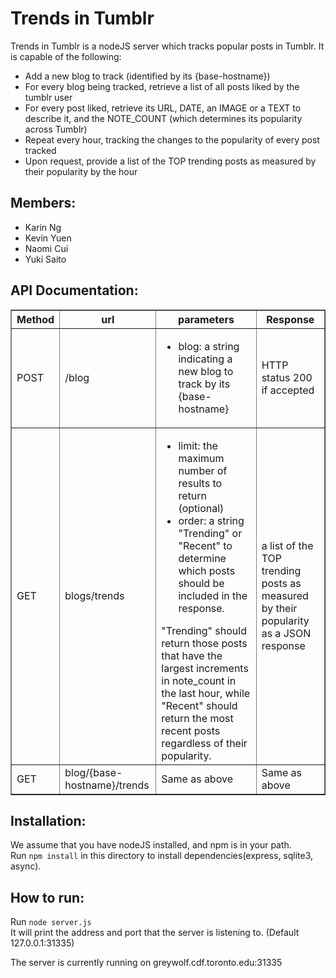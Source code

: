 Trends in Tumblr
===================
Trends in Tumblr is a nodeJS server which tracks popular posts in Tumblr.
It is capable of the following:

* Add a new blog to track (identified by its {base-hostname})
* For every blog being tracked, retrieve a list of all posts liked by the tumblr user
* For every post liked, retrieve its URL, DATE, an IMAGE or a TEXT to describe it, and the NOTE_COUNT (which determines its popularity across Tumblr)
* Repeat every hour, tracking the changes to the popularity of every post tracked
* Upon request, provide a list of the TOP trending posts as measured by their popularity by the hour

Members:
----------
* Karin Ng
* Kevin Yuen
* Naomi Cui
* Yuki Saito

API Documentation:
--------------------
<table border=1>
<tr>
  <th>Method</th><th>url</th><th>parameters</th><th>Response</th>
</tr>
<tr>
  <td>POST</td><td>/blog</td><td><ul><li>blog: a string indicating a new blog to track by its {base-hostname}</li></ul></td><td>HTTP status 200 if accepted</td>
</tr>
<tr>
  <td>GET</td><td>blogs/trends</td><td>
  <ul>
  <li>limit: the maximum number of results to return (optional)</li>
  <li>order: a string "Trending" or "Recent" to determine which posts should be included in the response.</li>
  </ul>
  "Trending" should return those posts that have the largest increments in note_count in the last hour, 
  while "Recent" should return the most recent posts regardless of their popularity.
  </td><td>a list of the TOP trending posts as measured by their popularity as a JSON response</td>
</tr>
<tr>
  <td>GET</td><td>blog/{base-hostname}/trends</td><td>Same as above</td><td>Same as above</td>
</tr>
</table> 


Installation:
---------------
We assume that you have nodeJS installed, and npm is in your path.  
Run `npm install` in this directory to install dependencies(express, sqlite3, async).

How to run:
-------------------
Run `node server.js`  
It will print the address and port that the server is listening to. (Default 127.0.0.1:31335)  

The server is currently running on greywolf.cdf.toronto.edu:31335  

